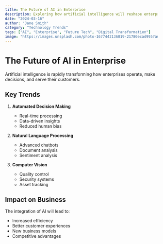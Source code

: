 ```yaml
---
title: The Future of AI in Enterprise
description: Exploring how artificial intelligence will reshape enterprise operations in the coming decade
date: "2024-03-16"
author: "Jane Smith"
category: "Technology Trends"
tags: ["AI", "Enterprise", "Future Tech", "Digital Transformation"]
image: "https://images.unsplash.com/photo-1677442136019-21780ecad995?auto=format&fit=crop&q=80"
---
```


# The Future of AI in Enterprise

Artificial intelligence is rapidly transforming how enterprises operate, make decisions, and serve their customers.

## Key Trends

1. **Automated Decision Making**
   - Real-time processing
   - Data-driven insights
   - Reduced human bias

2. **Natural Language Processing**
   - Advanced chatbots
   - Document analysis
   - Sentiment analysis

3. **Computer Vision**
   - Quality control
   - Security systems
   - Asset tracking

## Impact on Business

The integration of AI will lead to:

- Increased efficiency
- Better customer experiences
- New business models
- Competitive advantages

